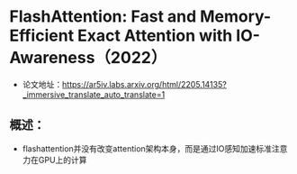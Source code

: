 # FlashAttention: Fast and Memory-Efficient Exact Attention with IO-Awareness（2022）
- 论文地址：https://ar5iv.labs.arxiv.org/html/2205.14135?_immersive_translate_auto_translate=1

## 概述：
- flashattention并没有改变attention架构本身，而是通过IO感知加速标准注意力在GPU上的计算
